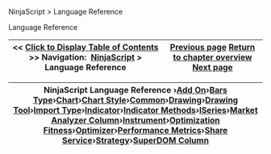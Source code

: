 ﻿
NinjaScript > Language Reference

Language Reference

| << [Click to Display Table of Contents](language_reference_wip.md) >> **Navigation:**     [NinjaScript](ninjascript-1.md) > Language Reference | [Previous page](using__brackets-1.md) [Return to chapter overview](ninjascript-1.md) [Next page](alphabetical_reference-1.md) |
| --- | --- |

| NinjaScript Language Reference ›[Add On](add_on-1.md)›[Bars Type](bars_type-1.md)›[Chart](chart-1.md)›[Chart Style](chart_style-1.md)›[Common](common-1.md)›[Drawing](drawing-1.md)›[Drawing Tool](drawing_tools-1.md)›[Import Type](import_type-1.md)›[Indicator](indicator-1.md)›[Indicator Methods](indicators-1.md)›[ISeries<T>](iseriest-1.md)›[Market Analyzer Column](market_analyzer_column-1.md)›[Instrument](instrument-1.md)›[Optimization Fitness](optimization_fitness-1.md)›[Optimizer](optimizer-1.md)›[Performance Metrics](performance_metrics-1.md)›[Share Service](share_service-1.md)›[Strategy](strategy-1.md)›[SuperDOM Column](superdom_column-1.md) |
| --- |

 
